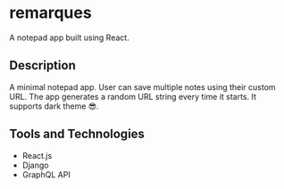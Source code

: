 # remarques
A notepad app built using React.

Description
---
A minimal notepad app. User can save multiple notes using their custom URL. The app generates a random URL string every time it starts. It supports dark theme :sunglasses:.

Tools and Technologies
---
- React.js
- Django
- GraphQL API

